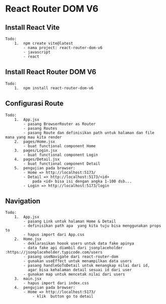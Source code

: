 # React Router DOM V6

## Install React Vite

    Todo:
        1.  npm create vite@latest
            - nama project: react-router-dom-v6
            - javascript
            - react

## Install React Router DOM V6

    Todo:
        1.  npm install react-router-dom-v6

## Configurasi Route

    Todo:
        1.  App.jsx
            - pasang BrowserRouter as Router
            - pasang Routes
            - pasang Route dan definisikan path untuk halaman dan file mana yang mau kita render
        2.  pages/Home.jsx
            - buat functional component Home
        3.  pages/Login.jsx
            - buat functional component Login
        4.  pages/Detail.jsx
            - buat functional component Detail
        5.  pengujian pada browser:
            - Home => http://localhost:5173/
            - Detail => http://localhost:5173/<id>
                pada <id> bisa isi dengan angka 1-100 dsb...
            - Login => http://localhost:5173/login

## Navigation

    Todo:
        1.  App.jsx
            - pasang Link untuk halaman Home & Detail
            - definisikan path apa  yang kita tuju bisa menggunakan props to
            - hapus import dari App.css
        2.  Home.jsx
            - deklarasikan hoook users untuk data fake apinya
            - data fake api diambil dari jsonplaceholder :https://jsonplaceholder.typicode.com/users
            - pasang useNavigate dari react-router-dom
            - gunakan useEffect untuk menampilkan data users
            - pasang handleGoToDetail untuk menangkap nilai dari id,
              agar bisa kehalaman detail sesuai id dari user
            - gunakan map untuk mencetak nilai dari users
        3.  main.jsx
            - hapus import dari index.css
        4.  pengujian pada browser:
            - Home => http://localhost:5173/
                - klik  button go to detail
